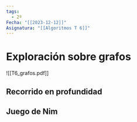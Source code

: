 ```yaml
---
tags:
  - 2º
Fecha: "[[2023-12-12]]"
Asignatura: "[[Algoritmos T 6]]"
---
```

# Exploración sobre grafos

![[T6_grafos.pdf]]

## Recorrido en profundidad

## Juego de Nim

